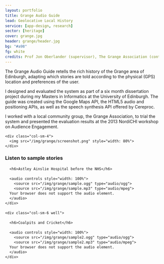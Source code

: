 ```yaml
---
layout: portfolio
title: Grange Audio Guide
lead: Geolocative Local History
service: [app-design, research]
sector: [heritage]
cover: grange.jpg
header: grange/header.jpg
bg: "#a98"
fg: white
credits: Prof Jon Oberlander (supervisor), The Grange Association (content) and Cereproc (Scottish speech synthesis)
---
```


  <div class="row">
    <div class="col-sm-8">
      <p class="lead">
        The Grange Audio Guide retells the rich history of the Grange area of Edinburgh, adapting which stories are told according to the physical (GPS) location and preferences of the user. 
      </p>
      <p>
        I designed and evaluated the system as part of a six month dissertation project during my Masters in Informatics at the University of Edinburgh. The guide was created using the Google Maps API, the HTML5 audio and positioning APIs, as well as the speech synthesis API offered by Cereproc.
      </p>
      <p>
        I worked with a local community group, the Grange Association, to trial the system and presented the evaluation results at the 2013 NordiCHI workshop on Audience Engagement.
      </p>
    </div>

    <div class="col-sm-4">
      <img src="/img/grange/screenshot.png" style="width: 80%">
    </div>
  </div>

  <div class="row">
    <div class="col-sm-12">
      <h3>Listen to sample stories</h3>
    </div>
  </div>

  <div class="row">
    <div class="col-sm-6 well">
        
      <h6>Astley Ainslie Hospital before the NHS</h6>
      
      <audio controls style="width: 100%">
        <source src="/img/grange/sample.ogg" type="audio/ogg">
        <source src="/img/grange/sample.mp3" type="audio/mpeg">
      Your browser does not support the audio element.
      </audio>
    </div>
    
    <div class="col-sm-6 well">
      
      <h6>Coalpits and Cricket</h6>

      <audio controls style="width: 100%">
        <source src="/img/grange/sample2.ogg" type="audio/ogg">
        <source src="/img/grange/sample2.mp3" type="audio/mpeg">
      Your browser does not support the audio element.
      </audio>
    </div>
  </div>
